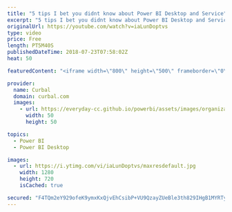 ```yaml
---
title: "5 tips I bet you didnt know about Power BI Desktop and Service"
excerpt: "5 tips I bet you didnt know about Power BI Desktop and Service... Or did you know them? Let me know in the comments box!  ***Special thanks to Rune Lauritzen for helping me with the sound problems!!! ****   Looking for a download file? Go to our Download Center: https://curbal.com/donwload-center  SUBSCRIBE"
originalUrl: https://youtube.com/watch?v=iaLunDoptvs
type: video
price: Free
length: PT5M40S
publishedDateTime: 2018-07-23T07:58:02Z
heat: 50

featuredContent: "<iframe width=\"800\" height=\"500\" frameborder=\"0\" src=\"https://www.youtube.com/embed/iaLunDoptvs\" allow=\"accelerometer; autoplay; encrypted-media; gyroscope; picture-in-picture\" allowfullscreen></iframe>"

provider:
  name: Curbal
  domain: curbal.com
  images:
    - url: https://everyday-cc.github.io/powerbi/assets/images/organizations/curbal.com-50x50.jpg
      width: 50
      height: 50

topics:
  - Power BI
  - Power BI Desktop

images:
  - url: https://i.ytimg.com/vi/iaLunDoptvs/maxresdefault.jpg
    width: 1280
    height: 720
    isCached: true

secured: "F4TQm2eY929ofeK9ymxKxQjvEhCsibP+VU9QzayZUeBle3th829IHgB1MYRTyYYikoQNIzvJ4OFOEKIC3VBEPXAj2fyaiA6XOV7qJXtiRFbSUh/Z3v3OrJ2T33hPXma0m0x6NpADvbEnP0oVBKhUSkaLZGn6timq66ufptdmgws3/BVoYaBhgGQO1oxRNcatP9F3KIsIXFgQGYTmkRyRN6YaGCqgesOvg7vnqm0g5Mo5IuxyalKBdBMaizHEZ3i+hFRb4CyjpGiFRpxIZpXTHyP/FWkJ1Bz2YvQo5AQAx8DiKTd+7V+tYiqocLv8iyEO8+lFE12j3seEVb86JrWEfkdz9Lc54iYKOAq+u/B6N9xtBr1h27oZKPG71DUnPp93JlyQulWnBqjJ6CVEE5Gq5ome+atikdrlw9L0Wruz23c=;rzhxU8R1ikkg1UlvnXsSAA=="
---
```


